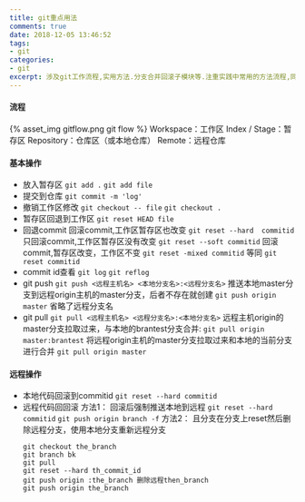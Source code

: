 ```yaml
---
title: git重点用法
comments: true
date: 2018-12-05 13:46:52
tags:
- git
categories:
- git
excerpt: 涉及git工作流程,实用方法.分支合并回滚子模块等.注重实践中常用的方法流程,同时对原理稍作注解.git的实践说明书.
---
```

#### 流程
{% asset_img gitflow.png git flow %}
Workspace：工作区
Index / Stage：暂存区
Repository：仓库区（或本地仓库）
Remote：远程仓库
#### 基本操作
- 放入暂存区
`git add .`
`git add file`
- 提交到仓库
`git commit -m 'log'`
- 撤销工作区修改
`git checkout -- file`
`git checkout .`
- 暂存区回退到工作区
`git reset HEAD file`
- 回退commit
回滚commit,工作区暂存区也改变
`git reset --hard  commitid`
只回滚commit,工作区暂存区没有改变
`git reset --soft commitid`
回滚commit,暂存区改变，工作区不变
`git reset -mixed commitid` 等同 `git reset commitid`
- commit id查看
`git log`
`git reflog`
- git push
`git push <远程主机名> <本地分支名>:<远程分支名>`
推送本地master分支到远程origin主机的master分支，后者不存在就创建
`git push origin master` 省略了远程分支名
- git pull
`git pull <远程主机名> <远程分支名>:<本地分支名>`
远程主机origin的master分支拉取过来，与本地的brantest分支合并:
`git pull origin master:brantest`
将远程origin主机的master分支拉取过来和本地的当前分支进行合并
`git pull origin master`
#### 远程操作
- 本地代码回滚到commitid
`git reset --hard commitid`
- 远程代码回回滚
  方法1：
  回滚后强制推送本地到远程
  `git reset --hard commitid`
  `git push origin branch -f`
  方法2：
  且分支在分支上reset然后删除远程分支，使用本地分支重新远程分支
  ```
  git checkout the_branch
  git branch bk
  git pull
  git reset --hard th_commit_id
  git push origin :the_branch 删除远程then_branch
  git push origin the_branch
  ```